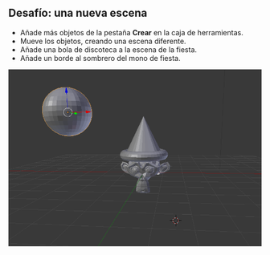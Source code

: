 ## Desafío: una nueva escena

+ Añade más objetos de la pestaña **Crear** en la caja de herramientas.
+ Mueve los objetos, creando una escena diferente.
+ Añade una bola de discoteca a la escena de la fiesta.
+ Añade un borde al sombrero del mono de fiesta.

![Desafío](images/challenge.png)